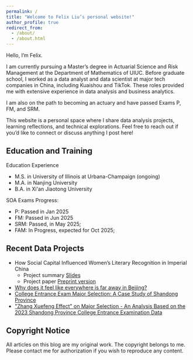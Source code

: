 ```yaml
---
permalink: /
title: "Welcome to Felix Liu’s personal website!"
author_profile: true
redirect_from: 
  - /about/
  - /about.html
---
```


Hello, I’m Felix.

I am currently pursuing a Master’s degree in Actuarial Science and Risk Management at the Department of Mathematics of UIUC. Before graduate school, I worked as a data analyst and data scientist at major tech companies in China, including Kuaishou and TikTok. These roles provided me with extensive experience in data analysis and business analytics.

I am also on the path to becoming an actuary and have passed Exams P, FM, and SRM.

This website is a personal space where I share data analysis projects, learning reflections, and technical explorations. Feel free to reach out if you’d like to connect or discuss anything I post here!

## Education and Training

Education Experience

- M.S. in University of Illinois at Urbana-Champaign (ongoing)
- M.A. in Nanjing University
- B.A. in Xi'an Jiaotong University

SOA Exams Progress: 

- P: Passed in Jan 2025
- FM: Passed in Jun 2025
- SRM: Passed, in May 2025;
- FAM: In Progress, expected for Oct 2025;

## Recent Data Projects

- How Social Capital Influenced Women’s Literary Recognition in Imperial China
  - Project summary [Slides](http://dx.doi.org/10.2139/ssrn.5126209)
  - Project paper [Preprint version](http://dx.doi.org/10.2139/ssrn.5072945)
- [Why does it feel like everywhere is far away in Beijing?](_posts/2023-08-29-beijing.md)
- [College Entrance Exam Major Selection: A Case Study of Shandong Province](_posts/2024-07-04-gaokao2.md)
- ["Zhang Xuefeng Effect" on Major Selection - An Analysis Based on the 2023 Shandong Province College Entrance Examination Data](_posts/2023-08-10-gaokao.md)

## Copyright Notice

All articles on this blog are my original work. The copyright belongs to me. Please contact me for authorization if you wish to reproduce any content.
